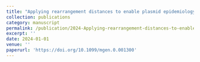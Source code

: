 ```yaml
---
title: "Applying rearrangement distances to enable plasmid epidemiology with pling"
collection: publications
category: manuscript
permalink: /publication/2024-Applying-rearrangement-distances-to-enable-plasmid-epidemiology-with-pling
excerpt: ''
date: 2024-01-01
venue: ''
paperurl: 'https://doi.org/10.1099/mgen.0.001300'
---
```



